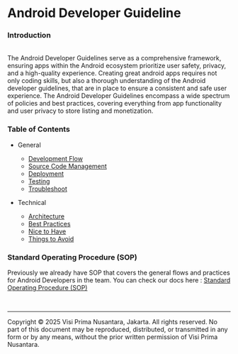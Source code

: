 # Android Developer Guideline

### Introduction

<br>
The Android Developer Guidelines serve as a comprehensive framework, ensuring apps within the Android ecosystem
prioritize user safety, privacy, and a high-quality experience. Creating great android apps requires not only coding
skills, but also a thorough understanding of the Android developer guidelines, that are in place to ensure a consistent
and safe user experience. The Android Developer Guidelines encompass a wide spectrum of policies and best practices,
covering everything from app functionality and user privacy to store listing and monetization.

### Table of Contents

* General
    * [Development Flow](modules/development_flow.md)
    * [Source Code Management](modules/source_code_management.md)
    * [Deployment](modules/deployment.md)
    * [Testing](modules/testing.md)
    * [Troubleshoot](modules/troubleshoot.md)

* Technical
    * [Architecture](modules/architecture.md)
    * [Best Practices](modules/best_practices.md)
    * [Nice to Have](modules/nice_to_have.md)
    * [Things to Avoid](modules/nice_to_have.md)

### Standard Operating Procedure (SOP)

Previously we already have SOP that covers the general flows and practices for Android Developers in the team.
You can check our docs
here : [Standard Operating Procedure (SOP)](https://docs.google.com/document/d/1J9to_c7gRD0hfPBoDieg1p0OnEctFwKpAbA7eEbkFA4/edit?usp=sharing)

<br>

---
Copyright © 2025 Visi Prima Nusantara, Jakarta. All rights reserved. No part of this document may be reproduced,
distributed, or transmitted in any form or by any means, without the prior written permission of Visi Prima Nusantara.



